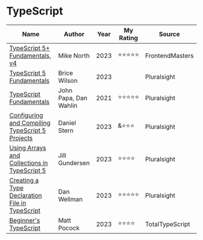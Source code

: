 # TypeScript

| Name                                                                                                                                    | Author                | Year | My Rating  | Source          |
| --------------------------------------------------------------------------------------------------------------------------------------- | --------------------- | ---- | ---------- | --------------- |
| [TypeScript 5+ Fundamentals, v4](https://frontendmasters.com/workshops/typescript-v4/)                                                  | Mike North            | 2023 | ⭐⭐⭐⭐⭐ | FrontendMasters |
| [TypeScript 5 Fundamentals](https://app.pluralsight.com/library/courses/typescript-5-fundamentals)                                      | Brice Wilson          | 2023 |            | Pluralsight     |
| [TypeScript Fundamentals](https://app.pluralsight.com/library/courses/typescript-fundamentals)                                          | John Papa, Dan Wahlin | 2021 | ⭐⭐⭐⭐⭐ | Pluralsight     |
| [Configuring and Compiling TypeScript 5 Projects](https://app.pluralsight.com/library/courses/typescript-5-arrays-collections)          | Daniel Stern          | 2023 | &⭐⭐⭐    | Pluralsight     |
| [Using Arrays and Collections in TypeScript 5](https://app.pluralsight.com/library/courses/typescript-5-projects-configuring-compiling) | Jill Gundersen        | 2023 | ⭐⭐⭐⭐   | Pluralsight     |
| [Creating a Type Declaration File in TypeScript](https://app.pluralsight.com/library/courses/typescript-creating-type-declaration-file) | Dan Wellman           | 2023 | ⭐⭐⭐⭐⭐ | Pluralsight     |
| [Beginner's TypeScript](https://www.totaltypescript.com/tutorials/beginners-typescript)                                                 | Matt Pocock           | 2023 | ⭐⭐⭐⭐   | TotalTypeScript |
